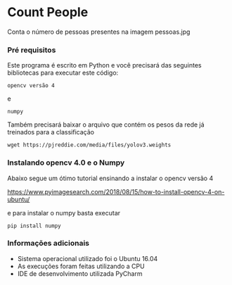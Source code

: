 # Count People
Conta o número de pessoas presentes na imagem pessoas.jpg

### Pré requisitos
Este programa é escrito em Python e você precisará das seguintes bibliotecas para executar este código:

```
opencv versão 4
```
e

```
numpy
```
Também precisará baixar o arquivo que contém os pesos da rede já treinados para
a classificação

```
wget https://pjreddie.com/media/files/yolov3.weights
```
### Instalando opencv 4.0 e o Numpy
Abaixo segue um ótimo tutorial ensinando a instalar o opencv versão 4

<https://www.pyimagesearch.com/2018/08/15/how-to-install-opencv-4-on-ubuntu/>

e para instalar o numpy basta executar
```
pip install numpy
```
### Informações adicionais
* Sistema operacional utilizado foi o Ubuntu 16.04
* As execuções foram feitas utilizando a CPU
* IDE de desenvolvimento utilizada PyCharm
